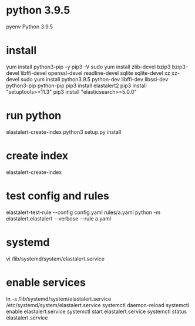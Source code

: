 # python 3.9.5
pyenv Python 3.9.5
# install
yum install python3-pip -y
pip3 -V
sudo yum install zlib-devel bzip3 bzip3-devel libffi-devel openssl-devel readline-devel sqlite sqlite-devel xz xz-devel
sudo yum install python3.9.5 python-dev libffi-dev libssl-dev python3-pip python-pip
pip3 install elastalert2
pip3 install "setuptools>=11.3"
pip3 install "elasticsearch>=5.0.0"
# run python
elastalert-create-index
python3 setup.py install
# create index
elastalert-create-index
# test config and rules
elastalert-test-rule --config config.yaml rules/a.yaml
python -m elastalert.elastalert --verbose --rule a.yaml
# systemd
vi /lib/systemd/system/elastalert.service
# enable services
ln -s /lib/systemd/system/elastalert.service /etc/systemd/system/elastalert.service
systemctl daemon-reload
systemctl enable elastalert.service
systemctl start elastalert.service
systemctl status elastalert.service
